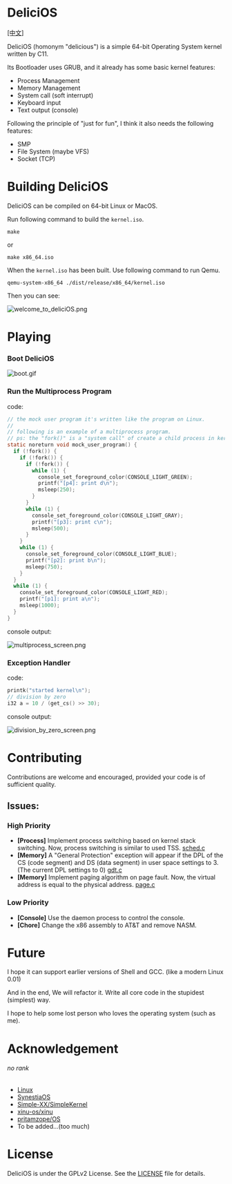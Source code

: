 # DeliciOS

[[中文]](./README.zh.md)

DeliciOS (homonym "delicious") is a simple 64-bit Operating System kernel written by C11.

Its Bootloader uses GRUB, and it already has some basic kernel features:

- Process Management
- Memory Management
- System call (soft interrupt)
- Keyboard input
- Text output (console)

Following the principle of "just for fun", I think it also needs the following features:

- SMP
- File System (maybe VFS)
- Socket (TCP)

# Building DeliciOS

DeliciOS can be compiled on 64-bit Linux or MacOS.

Run following command to build the `kernel.iso`.

```shell
make
```

or

```shell
make x86_64.iso
```

When the `kernel.iso` has been built. Use following command to run Qemu.

```shell
qemu-system-x86_64 ./dist/release/x86_64/kernel.iso
```

Then you can see:

![welcome_to_deliciOS.png](./Documentation/resources/welcome_to_deliciOS.png)

# Playing

### Boot DeliciOS

![boot.gif](./Documentation/resources/boot.gif)

### Run the Multiprocess Program

code:

```c
// the mock user program it's written like the program on Linux.
//
// following is an example of a multiprocess program.
// ps: the "fork()" is a "system call" of create a child process in kernel.
static noreturn void mock_user_program() {
  if (!fork()) {
    if (!fork()) {
      if (!fork()) {
        while (1) {
          console_set_foreground_color(CONSOLE_LIGHT_GREEN);
          printf("[p4]: print d\n");
          msleep(250);
        }
      }
      while (1) {
        console_set_foreground_color(CONSOLE_LIGHT_GRAY);
        printf("[p3]: print c\n");
        msleep(500);
      }
    }
    while (1) {
      console_set_foreground_color(CONSOLE_LIGHT_BLUE);
      printf("[p2]: print b\n");
      msleep(750);
    }
  }
  while (1) {
    console_set_foreground_color(CONSOLE_LIGHT_RED);
    printf("[p1]: print a\n");
    msleep(1000);
  }
}
```

console output:

![multiprocess_screen.png](./Documentation/resources/multiprocess_screen.png)

### Exception Handler

code:

```c
printk("started kernel\n");
// division by zero
i32 a = 10 / (get_cs() >> 30);
```

console output:

![division_by_zero_screen.png](./Documentation/resources/division_by_zero_screen.png)

# Contributing

Contributions are welcome and encouraged, provided your code is of sufficient quality.

## Issues:

### High Priority

- **[Process]** Implement process switching based on kernel stack switching. 
  Now, process switching is similar to used TSS. [sched.c](./src/kernel/sched.c)
- **[Memory]** A "General Protection" exception will appear if the DPL of the CS (code segment) and DS (data segment)
  in user space settings to 3. (The current DPL settings to 0) [gdt.c](./src/arch/x86_64/gdt.c)
- **[Memory]** Implement paging algorithm on page fault. 
  Now, the virtual address is equal to the physical address. [page.c](./src/mm/page.c)

### Low Priority

- **[Console]** Use the daemon process to control the console.
- **[Chore]** Change the x86 assembly to AT&T and remove NASM.

# Future

I hope it can support earlier versions of Shell and GCC. (like a modern Linux 0.01)

And in the end, We will refactor it. Write all core code in the stupidest (simplest) way.

I hope to help some lost person who loves the operating system (such as me).

# Acknowledgement

###### no rank

- [Linux](https://github.com/torvalds/linux)
- [SynestiaOS](https://github.com/SynestiaOS/SynestiaOS)
- [Simple-XX/SimpleKernel](https://github.com/Simple-XX/SimpleKernel)
- [xinu-os/xinu](https://github.com/xinu-os/xinu)
- [pritamzope/OS](https://github.com/pritamzope/OS)
- To be added...(too much)

# License

DeliciOS is under the GPLv2 License. See the [LICENSE](./LICENSE) file for details.
